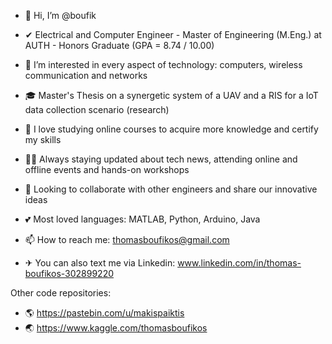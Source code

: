 - 👋 Hi, I’m @boufik
- ✔  Electrical and Computer Engineer - Master of Engineering (M.Eng.) at AUTH - Honors Graduate (GPA = 8.74 / 10.00)
- 👀 I’m interested in every aspect of technology: computers, wireless communication and networks
- 🎓 Master's Thesis on a synergetic system of a UAV and a RIS for a IoT data collection scenario (research)
- 🌱 I love studying online courses to acquire more knowledge and certify my skills
- 🐱‍🏍 Always staying updated about tech news, attending online and offline events and hands-on workshops
- 💞️ Looking to collaborate with other engineers and share our innovative ideas

- 💕 Most loved languages: MATLAB, Python, Arduino, Java
- 📫 How to reach me: thomasboufikos@gmail.com
- ✈ You can also text me via Linkedin: www.linkedin.com/in/thomas-boufikos-302899220

Other code repositories: 
- 🌎 https://pastebin.com/u/makispaiktis
- 🌏 https://www.kaggle.com/thomasboufikos

 

<!---
boufik/boufik is a ✨ special ✨ repository because its `README.md` (this file) appears on your GitHub profile.
You can click the Preview link to take a look at your changes.
--->

